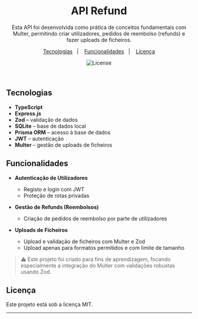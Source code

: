<h1 align="center"> API Refund </h1>

<p align="center">
Esta API foi desenvolvida como prática de conceitos fundamentais com Multer, permitindo criar utilizadores, pedidos de reembolso (refunds) e fazer uploads de ficheiros. <br/>
</p>

<p align="center">
  <a href="#tecnologias">Tecnologias</a>&nbsp;&nbsp;&nbsp;|&nbsp;&nbsp;&nbsp;
  <a href="#funcionalidades">Funcionalidades</a>&nbsp;&nbsp;&nbsp;|&nbsp;&nbsp;&nbsp;
  <a href="#licença">Licença</a>
</p>

<p align="center">
  <img alt="License" src="https://img.shields.io/static/v1?label=license&message=MIT&color=49AA26&labelColor=000000">
</p>

<br>

## Tecnologias

- **TypeScript**
- **Express.js**
- **Zod** – validação de dados
- **SQLite** – base de dados local
- **Prisma ORM** – acesso à base de dados
- **JWT** – autenticação
- **Multer** – gestão de uploads de ficheiros

## Funcionalidades

- **Autenticação de Utilizadores**
  - Registo e login com JWT
  - Proteção de rotas privadas

- **Gestão de Refunds (Reembolsos)**
  - Criação de pedidos de reembolso por parte de utilizadores

- **Uploads de Ficheiros**
  - Upload e validação de ficheiros com Multer e Zod
  - Upload apenas para formatos permitidos e com limite de tamanho

> ⚠️ Este projeto foi criado para fins de aprendizagem, focando especialmente a integração do Multer com validações robustas usando Zod.

## Licença

Este projeto está sob a licença MIT.

---

